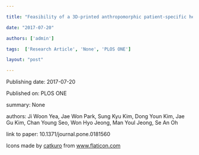 ---
title: "Feasibility of a 3D-printed anthropomorphic patient-specific head phantom for patient-specific quality assurance of intensity-modulated radiotherapy"
date: "2017-07-20"
authors: ['admin']
tags:  ['Research Article', 'None', 'PLOS ONE']
layout: "post"
---
Publishing date: 2017-07-20

Published on: PLOS ONE

summary: None

authors: Ji Woon Yea, Jae Won Park, Sung Kyu Kim, Dong Youn Kim, Jae Gu Kim, Chan Young Seo, Won Hyo Jeong, Man Youl Jeong, Se An Oh

link to paper: 10.1371/journal.pone.0181560

Icons made by <a href="https://www.flaticon.com/free-icon/bookshelves_3576884" title="catkuro">catkuro</a> from <a href="https://www.flaticon.com/" title="Flaticon"> www.flaticon.com</a>